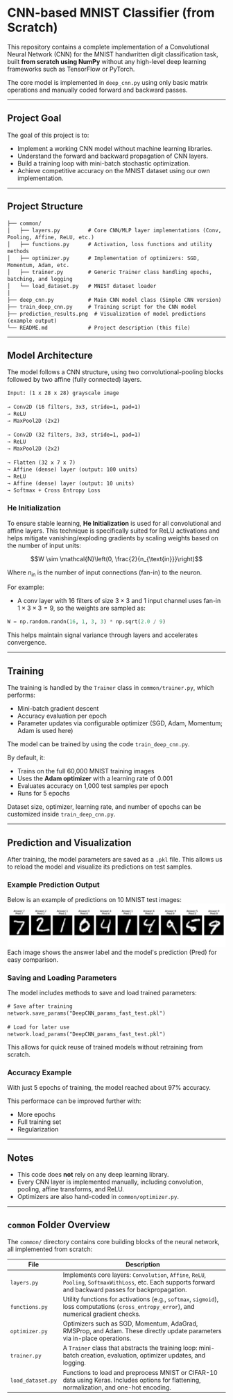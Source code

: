 # CNN-based MNIST Classifier (from Scratch)

This repository contains a complete implementation of a Convolutional Neural Network (CNN) for the MNIST handwritten digit classification task, built **from scratch using NumPy** without any high-level deep learning frameworks such as TensorFlow or PyTorch.

The core model is implemented in `deep_cnn.py` using only basic matrix operations and manually coded forward and backward passes.

---

## Project Goal

The goal of this project is to:
- Implement a working CNN model without machine learning libraries.
- Understand the forward and backward propagation of CNN layers.
- Build a training loop with mini-batch stochastic optimization.
- Achieve competitive accuracy on the MNIST dataset using our own implementation.

---

## Project Structure

```
├── common/
│   ├── layers.py         # Core CNN/MLP layer implementations (Conv, Pooling, Affine, ReLU, etc.)
│   ├── functions.py      # Activation, loss functions and utility methods
│   ├── optimizer.py      # Implementation of optimizers: SGD, Momentum, Adam, etc.
│   ├── trainer.py        # Generic Trainer class handling epochs, batching, and logging
│   └── load_dataset.py   # MNIST dataset loader
│
├── deep_cnn.py           # Main CNN model class (Simple CNN version)
├── train_deep_cnn.py     # Training script for the CNN model
├── prediction_results.png  # Visualization of model predictions (example output)
└── README.md             # Project description (this file)
```
---

## Model Architecture
The model follows a CNN structure, using two convolutional-pooling blocks followed by two affine (fully connected) layers.

```
Input: (1 x 28 x 28) grayscale image

→ Conv2D (16 filters, 3x3, stride=1, pad=1)
→ ReLU
→ MaxPool2D (2x2)

→ Conv2D (32 filters, 3x3, stride=1, pad=1)
→ ReLU
→ MaxPool2D (2x2)

→ Flatten (32 x 7 x 7)
→ Affine (dense) layer (output: 100 units)
→ ReLU
→ Affine (dense) layer (output: 10 units)
→ Softmax + Cross Entropy Loss
```

### He Initialization
To ensure stable learning, **He Initialization** is used for all convolutional and affine layers. This technique is specifically suited for ReLU activations and helps mitigate vanishing/exploding gradients by scaling weights based on the number of input units:

$$W \sim \mathcal{N}\left(0, \frac{2}{n_{\text{in}}}\right)$$

Where $n_{\text{in}}$ is the number of input connections (fan-in) to the neuron.

For example:
- A conv layer with 16 filters of size $3 \times 3$ and 1 input channel uses fan-in $1 \times 3 \times 3 = 9$, so the weights are sampled as:
```python
W = np.random.randn(16, 1, 3, 3) * np.sqrt(2.0 / 9)
```

This helps maintain signal variance through layers and accelerates convergence.

---

## Training
The training is handled by the `Trainer` class in `common/trainer.py`, which performs:
- Mini-batch gradient descent
- Accuracy evaluation per epoch
- Parameter updates via configurable optimizer (SGD, Adam, Momentum; Adam is used here)

The model can be trained by using the code `train_deep_cnn.py`.

By default, it:
- Trains on the full 60,000 MNIST training images
- Uses the **Adam optimizer** with a learning rate of 0.001
- Evaluates accuracy on 1,000 test samples per epoch
- Runs for 5 epochs
  
Dataset size, optimizer, learning rate, and number of epochs can be customized inside `train_deep_cnn.py`.

---

## Prediction and Visualization
After training, the model parameters are saved as a `.pkl` file. This allows us to reload the model and visualize its predictions on test samples.

### Example Prediction Output
Below is an example of predictions on 10 MNIST test images:
![Predictions on 10 Test Images](./prediction_results.png)
Each image shows the answer label and the model's prediction (Pred) for easy comparison.

### Saving and Loading Parameters
The model includes methods to save and load trained parameters:
```{python}
# Save after training
network.save_params("DeepCNN_params_fast_test.pkl")

# Load for later use
network.load_params("DeepCNN_params_fast_test.pkl")
```

This allows for quick reuse of trained models without retraining from scratch.

### Accuracy Example
With just 5 epochs of training, the model reached about 97% accuracy.

This performace can be improved further with:
- More epochs
- Full training set
- Regularization

---

## Notes
- This code does **not** rely on any deep learning library.
- Every CNN layer is implemented manually, including convolution, pooling, affine transforms, and ReLU.
- Optimizers are also hand-coded in `common/optimizer.py`.

---

## `common` Folder Overview
The `common/` directory contains core building blocks of the neural network, all implemented from scratch:

| File | Description |
|---|---|
| `layers.py` | Implements core layers: `Convolution`, `Affine`, `ReLU`, `Pooling`, `SoftmaxWithLoss`, etc. Each supports forward and backward passes for backpropagation. |
| `functions.py` | Utility functions for activations (e.g., `softmax`, `sigmoid`), loss computations (`cross_entropy_error`), and numerical gradient checks. |
| `optimizer.py` | Optimizers such as SGD, Momentum, AdaGrad, RMSProp, and Adam. These directly update parameters via in-place operations. |
| `trainer.py` | A `Trainer` class that abstracts the training loop: mini-batch creation, evaluation, optimizer updates, and logging. |
| `load_dataset.py` | Functions to load and preprocess MNIST or CIFAR-10 data using Keras. Includes options for flattening, normalization, and one-hot encoding. |
